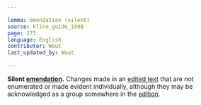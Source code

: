 ```yaml
---

lemma: emendation (silent)
source: kline_guide_1998
page: 273
language: English
contributor: Wout
last_updated_by: Wout

---
```


**Silent [emendation](emendation.html).** Changes made in an [edited text](textEdited.html) that are not enumerated or made evident individually, although they may be acknowledged as a group somewhere in the [edition](editionScholarly.html).
